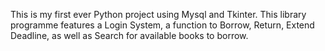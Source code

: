 This is my first ever Python project using Mysql and Tkinter. 
This library programme features a Login System, a function to Borrow, Return, Extend Deadline, as well as Search for available books to borrow. 
